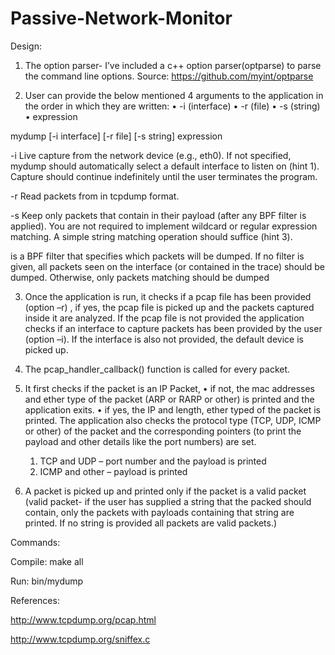 # Passive-Network-Monitor
Design:

1)	The option parser- I’ve included a c++ option parser(optparse) to parse the command line options.
    Source: https://github.com/myint/optparse 

2)	User can provide the below mentioned 4 arguments to the application in the order in which they are written:
•	-i (interface)
•	-r (file)
•	-s (string)
•	expression

mydump [-i interface] [-r file] [-s string] expression

-i  Live capture from the network device <interface> (e.g., eth0). If not
    specified, mydump should automatically select a default interface to
    listen on (hint 1). Capture should continue indefinitely until the user
    terminates the program.

-r Read packets from <file> in tcpdump format.

-s Keep only packets that contain <string> in their payload (after any BPF
    filter is applied). You are not required to implement wildcard or regular
    expression matching. A simple string matching operation should suffice
    (hint 3).

<expression> is a BPF filter that specifies which packets will be dumped. If
no filter is given, all packets seen on the interface (or contained in the
trace) should be dumped. Otherwise, only packets matching <expression> should
be dumped

3)	Once the application is run, it checks if a pcap file has been provided (option –r) , if yes, the pcap file is picked up       and the packets captured inside it are analyzed. If the pcap file is not provided the application checks if an interface       to capture packets has been provided by the user (option –i).
    If the interface is also not provided, the default device is picked up.

4)	The pcap_handler_callback() function is called for every packet.

5)	It first checks if the packet is an IP Packet,
•	if not, the mac addresses and ether type of the packet (ARP or RARP or other) is printed and the application exits.
•	if yes, the IP and length, ether typed of the packet is printed. The application also checks the protocol type (TCP, UDP,     ICMP or other) of the packet and the corresponding pointers (to print the payload and other details like the port numbers)     are set.
    1.	TCP and UDP – port number and the payload is printed
    2.	ICMP and other – payload is printed
6)	A packet is picked up and printed only if the packet is a valid packet (valid packet- if the user has supplied a string that the packed should contain, only the packets with payloads containing that string are printed. If no string is provided all packets are valid packets.)   

Commands:

Compile: make all

Run: bin/mydump

References:

http://www.tcpdump.org/pcap.html

http://www.tcpdump.org/sniffex.c

